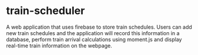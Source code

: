 # train-scheduler
A web application that uses firebase to store train schedules. Users can add new train schedules and the application will record this information in a database, perform train arrival calculations using moment.js and display real-time train information on the webpage.

